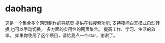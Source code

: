 # daohang
这是一个集合多个网页制作的导航页
提供在线搜索功能,
支持夜间白天模式自动转换,也可以手动切换。
多方面的实用性的网页集合。
提高工作、学习、生活的效率。
如果你使用了这个项目，请给我点一个star，谢谢了。
